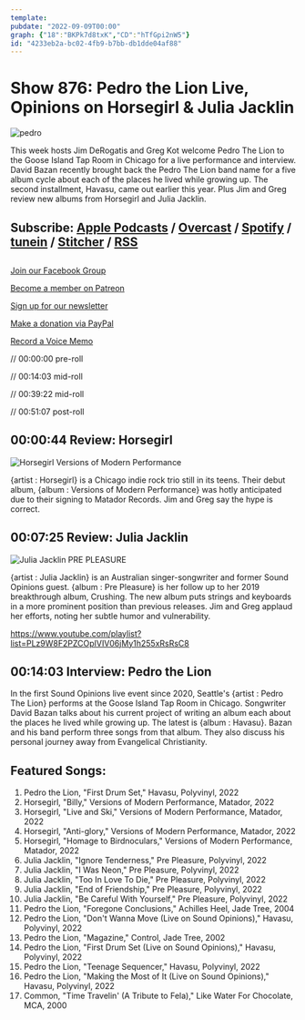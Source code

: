 ```yaml
---
template: 
pubdate: "2022-09-09T00:00"
graph: {"18":"BKPk7d8txK","CD":"hTfGpi2nW5"}
id: "4233eb2a-bc02-4fb9-b7bb-db1dde04af88"
---
```






# Show 876: Pedro the Lion Live, Opinions on Horsegirl & Julia Jacklin

![pedro](https://static.soundopinions.org/images/2022/pedro.png)

This week hosts Jim DeRogatis and Greg Kot welcome Pedro The Lion to the Goose Island Tap Room in Chicago for a live performance and interview. David Bazan recently brought back the Pedro The Lion band name for a five album cycle about each of the places he lived while growing up. The second installment, Havasu, came out earlier this year. Plus Jim and Greg review new albums from Horsegirl and Julia Jacklin. 



## Subscribe: [Apple Podcasts](https://itunes.apple.com/us/podcast/sound-opinions/id94793843) / [Overcast](https://overcast.fm/itunes94793843/sound-opinions) / [Spotify](https://open.spotify.com/show/1kNR8YL7TBrQuRxDdS4wtU) / [tunein](https://tunein.com/podcasts/Music-Podcasts/Sound-Opinions-p60273/) / [Stitcher](http://www.stitcher.com/podcast/sound-opinions) / [RSS](https://feeds.simplecast.com/Nn6fjnB0)



## 

[Join our Facebook Group](https://bit.ly/3sivr9T)

[Become a member on Patreon](https://bit.ly/3slWZvc)

[Sign up for our newsletter](https://bit.ly/3eEvRnG)

[Make a donation via PayPal](https://bit.ly/3dmt9lU)

[Record a Voice Memo](https://bit.ly/2RyD5Ah)

// 00:00:00 pre-roll

// 00:14:03 mid-roll

// 00:39:22 mid-roll

// 00:51:07 post-roll



## 00:00:44 Review: Horsegirl

![Horsegirl Versions of Modern Performance](https://static.soundopinions.org/assets/876/181.jpg)

{artist : Horsegirl} is a Chicago indie rock trio still in its teens. Their debut album, {album : Versions of Modern Performance} was hotly anticipated due to their signing to Matador Records. Jim and Greg say the hype is correct.



## 00:07:25 Review: Julia Jacklin

![Julia Jacklin PRE PLEASURE](https://static.soundopinions.org/assets/876/CD3.jpg)

{artist : Julia Jacklin} is an Australian singer-songwriter and former Sound Opinions guest. {album : Pre Pleasure} is her follow up to her 2019 breakthrough album, Crushing. The new album puts strings and keyboards in a more prominent position than previous releases. Jim and Greg applaud her efforts, noting her subtle humor and vulnerability.

https://www.youtube.com/playlist?list=PLz9W8F2PZCOpIVIV06jMy1h255xRsRsC8



## 00:14:03 Interview: Pedro the Lion

In the first Sound Opinions live event since 2020, Seattle's {artist : Pedro The Lion} performs at the Goose Island Tap Room in Chicago. Songwriter David Bazan talks about his current project of writing an album each about the places he lived while growing up. The latest is {album : Havasu}. Bazan and his band perform three songs from that album. They also discuss his personal journey away from Evangelical Christianity.



## Featured Songs:

1. Pedro the Lion, "First Drum Set," Havasu, Polyvinyl, 2022
2. Horsegirl, "Billy," Versions of Modern Performance, Matador, 2022
3. Horsegirl, "Live and Ski," Versions of Modern Performance, Matador, 2022
4. Horsegirl, "Anti-glory," Versions of Modern Performance, Matador, 2022
5. Horsegirl, "Homage to Birdnoculars," Versions of Modern Performance, Matador, 2022
6. Julia Jacklin, "Ignore Tenderness," Pre Pleasure, Polyvinyl, 2022
7. Julia Jacklin, "I Was Neon," Pre Pleasure, Polyvinyl, 2022
8. Julia Jacklin, "Too In Love To Die," Pre Pleasure, Polyvinyl, 2022
9. Julia Jacklin, "End of Friendship," Pre Pleasure, Polyvinyl, 2022
10. Julia Jacklin, "Be Careful With Yourself," Pre Pleasure, Polyvinyl, 2022
11. Pedro the Lion, "Foregone Conclusions," Achilles Heel, Jade Tree, 2004
12. Pedro the Lion, "Don't Wanna Move (Live on Sound Opinions)," Havasu, Polyvinyl, 2022
13. Pedro the Lion, "Magazine," Control, Jade Tree, 2002
14. Pedro the Lion, "First Drum Set (Live on Sound Opinions)," Havasu, Polyvinyl, 2022
15. Pedro the Lion, "Teenage Sequencer," Havasu, Polyvinyl, 2022
16. Pedro the Lion, "Making the Most of It (Live on Sound Opinions)," Havasu, Polyvinyl, 2022
17. Common, "Time Travelin' (A Tribute to Fela)," Like Water For Chocolate, MCA, 2000